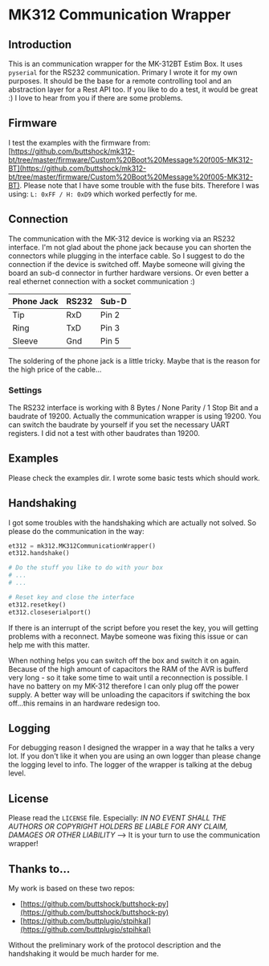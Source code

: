 # MK312 Communication Wrapper

## Introduction

This is an communication wrapper for the MK-312BT Estim Box. It uses `pyserial` for the RS232 communication. Primary I wrote it for my own purposes. It should be the base for a remote controlling tool and an abstraction layer for a Rest API too.
If you like to do a test, it would be great :) I love to hear from you if there are some problems.

## Firmware

I test the examples with the firmware from: [https://github.com/buttshock/mk312-bt/tree/master/firmware/Custom%20Boot%20Message%20f005-MK312-BT](https://github.com/buttshock/mk312-bt/tree/master/firmware/Custom%20Boot%20Message%20f005-MK312-BT).
Please note that I have some trouble with the fuse bits. Therefore I was using: `L: 0xFF / H: 0xD9` which worked perfectly for me.

## Connection

The communication with the MK-312 device is working via an RS232 interface. I'm not glad about the phone jack because you can shorten the connectors while plugging in the interface cable. So I suggest to do the connection if the device is switched off. Maybe someone will giving the board an sub-d connector in further hardware versions. Or even better a real ethernet connection with a socket communication :) 

| Phone Jack | RS232 | Sub-D |
|------------|-------|-------|
| Tip        | RxD   | Pin 2 |
| Ring       | TxD   | Pin 3 |
| Sleeve     | Gnd   | Pin 5 |

The soldering of the phone jack is a little tricky. Maybe that is the reason for the high price of the cable...

### Settings

The RS232 interface is working with 8 Bytes / None Parity / 1 Stop Bit and a baudrate of 19200.
Actually the communication wrapper is using 19200. You can switch the baudrate by yourself if you set the necessary UART registers. I did not a test with other baudrates than 19200.

## Examples

Please check the examples dir. I wrote some basic tests which should work.

## Handshaking

I got some troubles with the handshaking which are actually not solved. So please do the communication in the way:

```python
et312 = mk312.MK312CommunicationWrapper()
et312.handshake()

# Do the stuff you like to do with your box
# ...
# ...

# Reset key and close the interface
et312.resetkey()
et312.closeserialport()
```

If there is an interrupt of the script before you reset the key, you will getting problems with a reconnect. Maybe someone was fixing this issue or can help me with this matter.

When nothing helps you can switch off the box and switch it on again. Because of the high amount of capacitors the RAM of the AVR is bufferd very long - so it take some time to wait until a reconnection is possible. I have no battery on my MK-312 therefore I can only plug off the power supply. A better way will be unloading the capacitors if switching the box off...this remains in an hardware redesign too.

## Logging

For debugging reason I designed the wrapper in a way that he talks a very lot. If you don't like it when you are using an own logger than please change the logging level to info. The logger of the wrapper is talking at the debug level. 

## License

Please read the `LICENSE` file. Especially: *IN NO EVENT SHALL THE AUTHORS OR COPYRIGHT HOLDERS BE LIABLE FOR ANY CLAIM, DAMAGES OR OTHER LIABILITY* --> It is your turn to use the communication wrapper! 

## Thanks to...

My work is based on these two repos:

* [https://github.com/buttshock/buttshock-py](https://github.com/buttshock/buttshock-py)
* [https://github.com/buttplugio/stpihkal](https://github.com/buttplugio/stpihkal)

Without the preliminary work of the protocol description and the handshaking it would be much harder for me.
